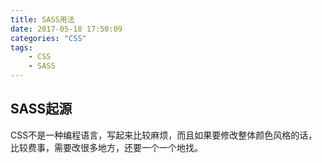 ```yaml
---
title: SASS用法
date: 2017-05-18 17:50:09
categories: "CSS"
tags: 
	- CSS
	- SASS
---
```


## SASS起源

CSS不是一种编程语言，写起来比较麻烦，而且如果要修改整体颜色风格的话，比较费事，需要改很多地方，还要一个一个地找。
